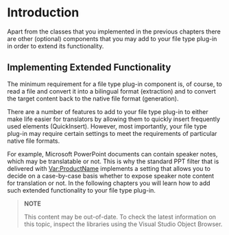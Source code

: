 Introduction
==

Apart from the classes that you implemented in the previous chapters there are other (optional) components that you may add to your file type plug-in in order to extend its functionality.

Implementing Extended Functionality
--

The minimum requirement for a file type plug-in component is, of course, to read a file and convert it into a bilingual format (extraction) and to convert the target content back to the native file format (generation).

There are a number of features to add to your file type plug-in to either make life easier for translators by allowing them to quickly insert frequently used elements (QuickInsert). However, most importantly, your file type plug-in may require certain settings to meet the requirements of particular native file formats.

For example, Microsoft PowerPoint documents can contain speaker notes, which may be translatable or not. This is why the standard PPT filter that is delivered with <Var:ProductName> implements a setting that allows you to decide on a case-by-case basis whether to expose speaker note content for translation or not. In the following chapters you will learn how to add such extended functionality to your file type plug-in.

>**NOTE**
>
> This content may be out-of-date. To check the latest information on this topic, inspect the libraries using the Visual Studio Object Browser.